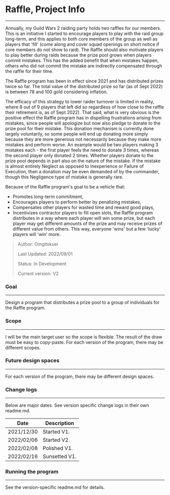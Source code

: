 # Raffle, Project Info
---
Annually, my Guild Wars 2 raiding party holds two raffles for our members. This is an initiative I started to 
encourage players to play with the raid group long-term, and this applies to both core members of the group as
well as players that 'fill' (come along and cover squad openings on short notice if core members do not show
to raid). The Raffle should also motivate players to play better during raids because the prize pool grows
when players commit mistakes. This has the added benefit that when mistakes happen, others who did not commit
the mistake are indirectly compensated through the raffle for their time.

The Raffle program has been in effect since 2021 and has distributed prizes twice so far. The total value of 
the distributed prize so far (as of Sept 2022) is between 78 and 100 gold considering inflation.

The efficacy of this strategy to lower raider turnover is limited in reality, where 8 out of 9 players that 
left did so regardless of how close to the raffle their retirement is, as of Sept 2022).
That said, what is very obvious is the positive effect the Raffle program has in dispelling frustrations 
arising from mistakes, since people will apologize but now also pledge to donate to the prize pool for their 
mistake. This donation mechanism is currently done largely voluntarily, so some people will end up donating 
more simply because they are more generous not necessarily because they make more mistakes and perform worse.
An example would be two players making 3 mistakes each - the first player feels the need to donate 3 times, 
whereas the second player only donated 2 times.
Whether players donate to the prize pool depends in part also on the nature of the mistake. If the mistake 
is almost entirely Neglect as opposed to Inexperience or Failure of Execution, then a donation may be even 
demanded of by the commander, though this Negligence type of mistake is generally rare.

Because of the Raffle program's goal to be a vehicle that:
- Promotes long-term commitment,
- Encourages players to perform better by penalizing mistakes,
- Compensates other players for wasted time and reward good plays, 
- Incentivizes contractor players to fill open slots,
the Raffle program distributes in a way where each player will win some prize, but each player may get 
different amounts of the prize and may receive prizes of different value from others. This way, everyone 
'wins' but a few 'lucky' players will 'win' more. 

> Author: Omgitskuei
> 
> Last Updated: 2022/09/01
> 
> Status: In Development
> 
> Current version: V2

### Goal
---
Design a program that distributes a prize pool to a group of individuals for the Raffle program.

### Scope
---
I will be the main target user so the scope is flexible. The result of the draw must be easy to
copy-paste.
For each version of the program, there may be different scopes.

### Future design spaces
---
For each version of the program, there may be different design spaces.

### Change logs
---
Below are major dates. See version specific change logs in their own readme.md.

| Date | Description |
| ------ | ------ |
| 2021/12/30 | Started V1. |
| 2022/02/06 | Started V2. |
| 2022/02/08 | Polished V1. |
| 2022/02/16 | Sunsetted V1. |

### Running the program
---
See the version-specific readme.md for details.

